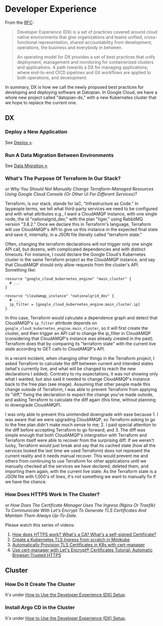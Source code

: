 # Developer Experience

From the [RFC](/dx/rfc):

> Developer Experience (DX) is a set of practices covered around cloud native environments that give organizations and teams unified, cross-functional representation, shared accountability from development, operations, the business and everybody in between.
> 
> An operating model for DX provides a set of best practices that unify deployment, management and monitoring for containerized clusters and applications. A path towards a DX for managing applications; where end-to-end CICD pipelines and Git workflows are applied to both operations, and development.

In summary, DX is how we call the newly proposed best practices for developing and deploying software at Datopian. In Google Cloud, we have a whole new project called "datopian-dx," with a new Kubernetes cluster that we hope to replace the current one.

## DX

### Deploy a New Application

See [Deploy &raquo;](./deploy).

### Run A Data Migration Between Environments

See [Data Migration &raquo;](./data-migration).

### What's The Purpose Of Terraform In Our Stack?

_or Why You Should Not Manually Change Terraform-Managed Resources Using Google Cloud Console (Or Other Ui For Different Services)?_

Terraform, is our stack, stands for IaC, "Infrastructure as Code." In laypeople terms, we tell what third-party services we need to be configured and with what attributes e.g.,  I want a CloudAMQP instance, with one single node, the id "nationalgrid_dev," with the plan "tiger," using RabbitMQ version "3.8.2." Once we declare this in Terraform's language, Terraform will use CloudAMQP's API to give us this instance in the expected final state and save it, internally, in a JSON file literally called "terraform state."

Often, changing the terraform declarations will not trigger only one single API call, but dozens, with complicated dependencies and with distinct timeouts. For instance, I could declare the Google Cloud's Kubernetes cluster in the same Terraform project as the CloudAMQP instance, and say that CloudAMQP should only allow requests from the cluster's API. Something like:

```
resource "google_cloud_kubernetes_engine" "main_cluster" {
  # ...
}

resource "cloudamqp_instance" "nationalgrid_dev" {
  # ...
  ip_filter = [google_cloud_kubernetes_engine.main_cluster.ip]
}
```

In this case, Terraform would calculate a dependence graph and detect that CloudAMQP's `ip_filter` attribute depends on `google_cloud_kubernetes_engine.main_cluster`, so it will first create the cluster, and then trigger an API call to change the ip_filter in CloudAMQP (considering that CloudAMQP's instance was already created in the past). Terraform does that by comparing its "terraform state" with the current live state according to GET calls to CloudAMQP's API.

In a recent incident, when changing other things in the Terraform project, I asked Terraform to calculate the diff between current and intended states (what's currently live, and what will be changed to reach the new declarations I added). Contratry to my expectations, it was not showing only what I wanted, but also said it needed to change CloudAMQP's instance back to the free plan (see image). Assuming that other people made this change outside of Terraform, I was able to prevent Terraform from applying its "diff," fixing the declaration to expect the change you've made outside, and asking Terraform to calculate the diff again (this time, without planning to downgrade CloudAMQP).

I was only able to prevent this unintended downgrade with ease because 1. I was aware that we were upgrading CloudAMQP, so Terraform asking to go to the free plan didn't make much sense to me; 2. I paid special attention to the diff before accepting Terraform to go forward; and 3. The diff was simple enough that both CloudAMQP's intergration with Terraform and Terraform itself were able to recover from the surprising diff. If we weren't lucky, Terraform would just break and say that its cached state (how all the services looked the last time we used Terraform) does not represent the current reality and it needs manual recover. This would prevent me and others from continuing to use Terraform for other applications until we manually checked all the services we have declared, deleted them, and importing them again, with the current live state. As the Terraform state is a JSON file with 1,000's of lines, it's not something we want to manually fix if we have the chance.

### How Does HTTPS Work In The Cluster?

_or How Does The Certificate Manager Uses The Ingress (Nginx Or Traefik) To Communicate With Let's Encrypt To Generate TLS Certificates And Maintain Them Always Up-To-Date._

Please watch this series of videos:

1. [How does HTTPS work? What's a CA? What's a self-signed Certificate?](https://youtu.be/T4Df5_cojAs)
2. [Create a Kubernetes TLS Ingress from scratch in Minikube](https://youtu.be/7K0gAYmWWho)
3. [Automatically Provision TLS Certificates in K8s with cert-manager](https://youtu.be/JJTJfl-V_UM)
4. [Use cert-manager with Let's Encrypt® Certificates Tutorial: Automatic Browser-Trusted HTTPS](https://youtu.be/etC5d0vpLZE)

## Cluster

### How Do It Create The Cluster

It's under [How to Use the Developer Experience (DX) Setup](/dx/cluster/#create-the-cluster).

### Install Argo CD in the Cluster

It's under [How to Use the Developer Experience (DX) Setup](/dx/cluster/#install-argo-cd-in-the-cluster).
